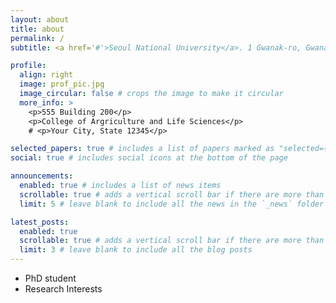 ```yaml
---
layout: about
title: about
permalink: /
subtitle: <a href='#'>Seoul National University</a>. 1 Gwanak-ro, Gwanak-gu, Seoul 08826.

profile:
  align: right
  image: prof_pic.jpg
  image_circular: false # crops the image to make it circular
  more_info: >
    <p>555 Building 200</p>
    <p>College of Argriculture and Life Sciences</p>
    # <p>Your City, State 12345</p>

selected_papers: true # includes a list of papers marked as "selected={true}"
social: true # includes social icons at the bottom of the page

announcements:
  enabled: true # includes a list of news items
  scrollable: true # adds a vertical scroll bar if there are more than 3 news items
  limit: 5 # leave blank to include all the news in the `_news` folder

latest_posts:
  enabled: true
  scrollable: true # adds a vertical scroll bar if there are more than 3 new posts items
  limit: 3 # leave blank to include all the blog posts
---
```


- PhD student
- Research Interests

